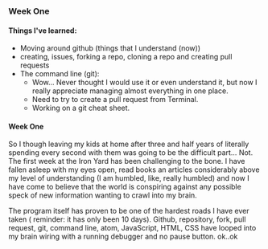 ### Week One

#### Things I've learned:

- Moving around github (things that I understand (now))
 - creating, issues, forking a repo, cloning a repo and creating pull requests
 - The command line (git):
   - Wow... Never thought I would use it or even understand it, but now I really appreciate managing almost everything in one place.
   - Need to try to create a pull request from Terminal. 
   - Working on a git cheat sheet.

#### Week One

So I though leaving my kids at home after three and half years of literally spending every second with them was going to be the difficult part… Not. The first week at the Iron Yard has been challenging to the bone. I have fallen asleep with my eyes open, read books an articles considerably above my level of understanding (I am humbled, like, really humbled) and now I have come to believe that the world is conspiring against any possible speck of new information wanting to crawl into my brain. 

The program itself has proven to be one of the hardest roads I have ever taken ( reminder: it has only been 10 days). Github, repository, fork, pull request, git, command line, atom, JavaScript, HTML, CSS have looped into my brain wiring with a running debugger and no pause button. ok..ok





